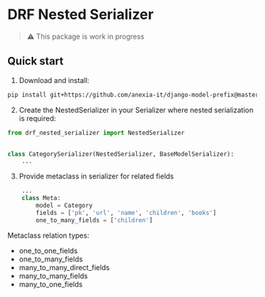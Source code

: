 # DRF Nested Serializer

> :warning: This package is work in progress

## Quick start

1. Download and install:

```bash
pip install git+https://github.com/anexia-it/django-model-prefix@master
```

2. Create the NestedSerializer in your Serializer where nested serialization is required:

```python
from drf_nested_serializer import NestedSerializer


class CategorySerializer(NestedSerializer, BaseModelSerializer):
    ...
```

3. Provide metaclass in serializer for related fields 

```python
    ...
    class Meta:
        model = Category
        fields = ['pk', 'url', 'name', 'children', 'books']
        one_to_many_fields = ['children']
```

Metaclass relation types:

* one_to_one_fields
* one_to_many_fields
* many_to_many_direct_fields
* many_to_many_fields
* many_to_one_fields
